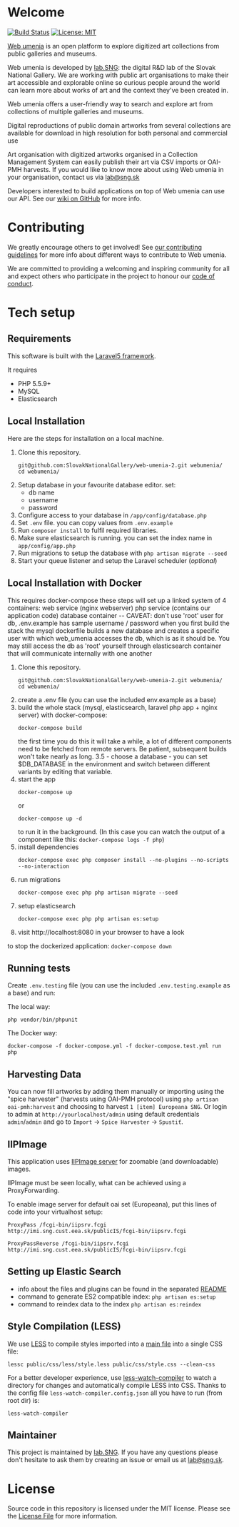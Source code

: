 # Welcome

[![Build Status](https://travis-ci.com/SlovakNationalGallery/web-umenia-2.svg?branch=master)](https://travis-ci.com/SlovakNationalGallery/web-umenia-2)
[![License: MIT](https://img.shields.io/badge/License-MIT-yellow.svg)](https://opensource.org/licenses/MIT)

[Web umenia](http://www.webumenia.sk) is an open platform to explore digitized art collections from public galleries and museums.

Web umenia is developed by [lab.SNG](http://lab.sng.sk/): the digital R&D lab of the Slovak National Gallery. We are working with public art organisations to make their art accessible and explorable online so curious people around the world can learn more about works of art and the context they've been created in.

Web umenia offers a user-friendly way to search and explore art from collections of multiple galleries and museums.

Digital reproductions of public domain artworks from several collections are available for download in high resolution for both personal and commercial use

Art organisation with digitized artworks organised in a Collection Management System can easily publish their art via CSV imports or OAI-PMH harvests. If you would like to know more about using Web umenia in your organisation, contact us via [lab@sng.sk](mailto:lab@sng.sk)

Developers interested to build applications on top of Web umenia can use our API. See our [wiki on GitHub](https://github.com/SlovakNationalGallery/web-umenia-2/wiki/ElasticSearch-Public-API) for more info.

# Contributing

We greatly encourage others to get involved! See [our contributing guidelines](CONTRIBUTING.md) for more info about different ways to contribute to Web umenia.

We are committed to providing a welcoming and inspiring community for all and expect others who participate in the project to honour our [code of conduct](CODE_OF_CONDUCT.md).

# Tech setup

## Requirements

This software is built with the [Laravel5 framework](http://laravel.com/).

It requires
* PHP 5.5.9+
* MySQL
* Elasticsearch

## Local Installation

Here are the steps for installation on a local machine.

1. Clone this repository.
    ```
    git@github.com:SlovakNationalGallery/web-umenia-2.git webumenia/
    cd webumenia/
    ```
2. Setup database in your favourite database editor. set:
    * db name
    * username
    * password
3. Configure access to your database in `/app/config/database.php`
4. Set `.env` file. you can copy values from `.env.example`
5. Run `composer install` to fulfil required libraries.
6. Make sure elasticsearch is running. you can set the index name in `app/config/app.php`
7. Run migrations to setup the database with `php artisan migrate --seed`
8. Start your queue listener and setup the Laravel scheduler (_optional_)

## Local Installation with Docker

This requires docker-compose
these steps will set up a linked system of 4 containers:
	web service (nginx webserver)
	php service (contains our application code)
	database container -- CAVEAT: don't use 'root' user for db, .env.example has sample username / password
		when you first build the stack the mysql dockerfile builds a new database and creates a specific user
		with which web_umenia accesses the db, which is as it should be. You may still access the db as 'root' yourself through
		elasticsearch container
that will communicate internally with one another

1. Clone this repository.
    ```
    git@github.com:SlovakNationalGallery/web-umenia-2.git webumenia/
    cd webumenia/
    ```
2. create a .env file (you can use the included env.example as a base)
3. build the whole stack (mysql, elasticsearch, laravel php app + nginx server)
with docker-compose:
	```
	docker-compose build
	```
	the first time you do this it will take a while, a lot of different components
need to be fetched from remote servers.
Be patient, subsequent builds won't take nearly as long.
3.5 - choose a database - you can set $DB_DATABASE in the environment and switch between different
variants by editing that variable.
4. start the app
	```
	docker-compose up
	```
	or
	```
	docker-compose up -d
	```
	to run it in the background.
	(In this case you can watch the output of a component like this: `docker-compose logs -f php`)
5. install dependencies
	```
	docker-compose exec php composer install --no-plugins --no-scripts --no-interaction
	```
5. run migrations
	```
	docker-compose exec php php artisan migrate --seed
	```
6. setup elasticsearch
	```
	docker-compose exec php php artisan es:setup
	```
7. visit http://localhost:8080 in your browser to have a look

to stop the dockerized application: `docker-compose down`

## Running tests

Create `.env.testing` file (you can use the included `.env.testing.example` as a base) and run:

The local way:
```
php vendor/bin/phpunit
```

The Docker way:
```
docker-compose -f docker-compose.yml -f docker-compose.test.yml run php
```


## Harvesting Data

You can now fill artworks by adding them manually or importing using the "spice harvester" (harvests using OAI-PMH protocol) using `php artisan oai-pmh:harvest` and choosing to harvest `1 [item] Europeana SNG`. Or login to admin at `http://yourlocalhost/admin` using default credentials `admin`/`admin` and go to `Import` -> `Spice Harvester` -> `Spustiť`.

## IIPImage

This application uses [IIPImage server](http://iipimage.sourceforge.net/) for zoomable (and downloadable) images.

IIPImage must be seen locally, what can be achieved using a ProxyForwarding.

To enable image server for default oai set (Europeana), put this lines of code into your virtualhost setup:

```
ProxyPass /fcgi-bin/iipsrv.fcgi http://imi.sng.cust.eea.sk/publicIS/fcgi-bin/iipsrv.fcgi

ProxyPassReverse /fcgi-bin/iipsrv.fcgi http://imi.sng.cust.eea.sk/publicIS/fcgi-bin/iipsrv.fcgi
```

## Setting up Elastic Search

* info about the files and plugins can be found in the separated [README](resources/SetupElasticsearch/README.md)
* command to generate ES2 compatible index:
`php artisan es:setup`
* command to reindex data to the index `php artisan es:reindex`

## Style Compilation (LESS)

We use [LESS](http://lesscss.org/) to compile styles imported into a [main file](public/css/less/style.less) into a single CSS file:

```
lessc public/css/less/style.less public/css/style.css --clean-css
```

For a better developer experience, use [less-watch-compiler](https://github.com/jonycheung/deadsimple-less-watch-compiler) to watch a directory for changes and automatically compile LESS into CSS. Thanks to the config file `less-watch-compiler.config.json` all you have to run (from root dir) is:

```
less-watch-compiler
```

## Maintainer

This project is maintained by [lab.SNG](http://lab.sng.sk). If you have any questions please don't hesitate to ask them by creating an issue or email us at [lab@sng.sk](mailto:lab@sng.sk).

# License

Source code in this repository is licensed under the MIT license. Please see the [License File](LICENSE) for more information.
